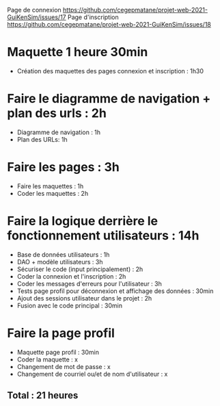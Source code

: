 Page de connexion https://github.com/cegepmatane/projet-web-2021-GuiKenSim/issues/17
Page d'inscription https://github.com/cegepmatane/projet-web-2021-GuiKenSim/issues/18

# Maquette 1 heure 30min
- Création des maquettes des pages connexion et inscription : 1h30
# Faire le diagramme de navigation + plan des urls : 2h
- Diagramme de navigation : 1h
- Plan des URLs: 1h
# Faire les pages : 3h
- Faire les maquettes : 1h
- Coder les maquettes : 2h
# Faire la logique derrière le fonctionnement utilisateurs : 14h
- Base de données utilisateurs : 1h
- DAO + modèle utilisateurs : 3h
- Sécuriser le code (input principalement) : 2h
- Coder la connexion et l'inscription : 2h
- Coder les messages d'erreurs pour l'utilisateur : 3h
- Tests page profil pour déconnexion et affichage des données : 30min
- Ajout des sessions utilisateur dans le projet : 2h
- Fusion avec le code principal : 30min
# Faire la page profil
- Maquette page profil : 30min
- Coder la maquette : x
- Changement de mot de passe : x
- Changement de courriel ou/et de nom d'utilisateur : x


## Total : 21 heures
